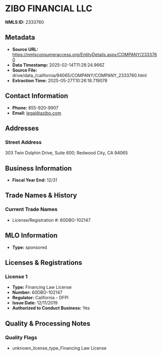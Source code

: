 # ZIBO FINANCIAL LLC

**NMLS ID:** 2333760

## Metadata
- **Source URL:** https://nmlsconsumeraccess.org/EntityDetails.aspx/COMPANY/2333760
- **Data Timestamp:** 2025-02-14T11:28:24.966Z
- **Source File:** drive/data_/california/94065/COMPANY/COMPANY_2333760.html
- **Extraction Time:** 2025-05-27T10:26:18.719078

## Contact Information
- **Phone:** 855-920-9907
- **Email:** legal@azibo.com

## Addresses
### Street Address
303 Twin Dolphin Drive, Suite 600; Redwood City, CA 94065

## Business Information
- **Fiscal Year End:** 12/31

## Trade Names & History
### Current Trade Names
- License/Registration #: 60DBO-102147

## MLO Information
- **Type:** sponsored

## Licenses & Registrations

### License 1
- **Type:** Financing Law License
- **Number:** 60DBO-102147
- **Regulator:** California - DFPI
- **Issue Date:** 12/11/2019
- **Authorized to Conduct Business:** Yes

## Quality & Processing Notes
### Quality Flags
- unknown_license_type_Financing Law License
